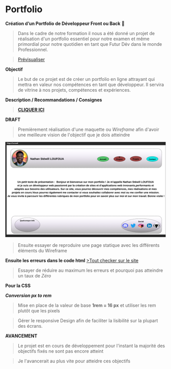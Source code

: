 # Portfolio

**Création d’un Portfolio de Développeur Front ou Back** 🚀
>Dans le cadre de notre formation il nous a été donné un projet de réalisation d'un portfolio essentiel pour notre examen et même primordial pour notre quotidien en tant que Futur Dév dans le monde Professionnel.

>[Prévisualiser](https://lnstewill.github.io/Portfolio/)

**Objectif** 
>Le but de ce projet est de créer un portfolio en ligne attrayant qui mettra en valeur nos compétences en tant que développeur. Il servira de vitrine à nos projets, compétences et expériences.

**Description / Recommandations / Consignes**
>**[CLIQUER ICI](https://hackmd.io/nObokvRLSXeRq91_bIr4Dg)**

**DRAFT**
>Premièrement réalisation d'une maquette ou *Wireframe* afin d'avoir une meilleure vision de l'objectif que je dois atteindre

![cover](./asset/background/result.png)

>Ensuite essayer de reproduire une page statique avec les différents éléments du Wireframe

**Ensuite les erreurs dans le code html**
 [>Tout checker sur le site](https://validator.w3.org/#validate_by_input)

> Essayer de réduire au maximum les erreurs et pourquoi pas atteindre un taux de *Zéro* 

**Pour la CSS**

***Conversion px to rem***

>Mise en place de la valeur de base **1rem = 16 px** et utiliser les rem plutôt que les pixels

>Gérer le responsive Design afin de faciliter la lisibilité sur la plupart des écrans.


**AVANCEMENT** 
> Le projet est en cours de développement pour l'instant la majorité des objectifs fixés ne sont pas encore atteint

> Je l'avancerait au plus vite pour atteidre ces objectifs
